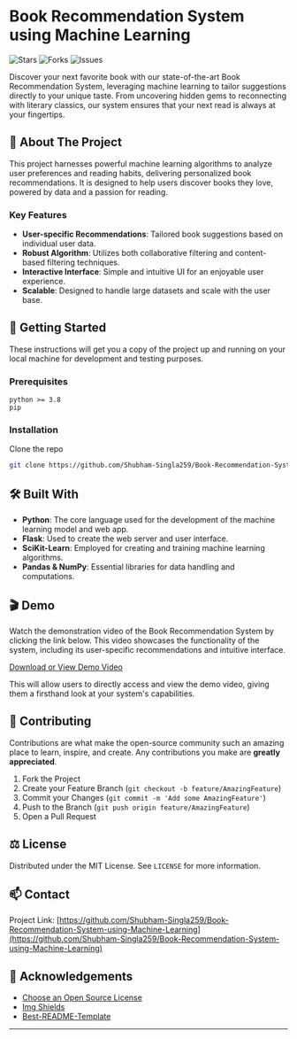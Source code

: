 # Book Recommendation System using Machine Learning

![Stars](https://img.shields.io/github/stars/Shubham-Singla259/Book-Recommendation-System-using-Machine-Learning?style=social) ![Forks](https://img.shields.io/github/forks/Shubham-Singla259/Book-Recommendation-System-using-Machine-Learning?style=social) ![Issues](https://img.shields.io/github/issues/Shubham-Singla259/Book-Recommendation-System-using-Machine-Learning)

Discover your next favorite book with our state-of-the-art Book Recommendation System, leveraging machine learning to tailor suggestions directly to your unique taste. From uncovering hidden gems to reconnecting with literary classics, our system ensures that your next read is always at your fingertips.

## 📘 About The Project

This project harnesses powerful machine learning algorithms to analyze user preferences and reading habits, delivering personalized book recommendations. It is designed to help users discover books they love, powered by data and a passion for reading.

### Key Features

- **User-specific Recommendations**: Tailored book suggestions based on individual user data.
- **Robust Algorithm**: Utilizes both collaborative filtering and content-based filtering techniques.
- **Interactive Interface**: Simple and intuitive UI for an enjoyable user experience.
- **Scalable**: Designed to handle large datasets and scale with the user base.

## 🚀 Getting Started

These instructions will get you a copy of the project up and running on your local machine for development and testing purposes.

### Prerequisites

```
python >= 3.8
pip
```

### Installation

Clone the repo
   ```bash
   git clone https://github.com/Shubham-Singla259/Book-Recommendation-System-using-Machine-Learning.git
   ```

## 🛠 Built With

- **Python**: The core language used for the development of the machine learning model and web app.
- **Flask**: Used to create the web server and user interface.
- **SciKit-Learn**: Employed for creating and training machine learning algorithms.
- **Pandas & NumPy**: Essential libraries for data handling and computations.

## 🎬 Demo

Watch the demonstration video of the Book Recommendation System by clicking the link below. This video showcases the functionality of the system, including its user-specific recommendations and intuitive interface.

[Download or View Demo Video](https://github.com/Shubham-Singla259/Book-Recommendation-System-using-Machine-Learning/blob/main/Book%20Recomm.%20Demo.webm)

This will allow users to directly access and view the demo video, giving them a firsthand look at your system's capabilities.

## 🤝 Contributing

Contributions are what make the open-source community such an amazing place to learn, inspire, and create. Any contributions you make are **greatly appreciated**.

1. Fork the Project
2. Create your Feature Branch (`git checkout -b feature/AmazingFeature`)
3. Commit your Changes (`git commit -m 'Add some AmazingFeature'`)
4. Push to the Branch (`git push origin feature/AmazingFeature`)
5. Open a Pull Request

## ⚖️ License

Distributed under the MIT License. See `LICENSE` for more information.

## 📫 Contact

Project Link: [https://github.com/Shubham-Singla259/Book-Recommendation-System-using-Machine-Learning](https://github.com/Shubham-Singla259/Book-Recommendation-System-using-Machine-Learning)

## 🎉 Acknowledgements

- [Choose an Open Source License](https://choosealicense.com)
- [Img Shields](https://shields.io)
- [Best-README-Template](https://github.com/othneildrew/Best-README-Template)

---
